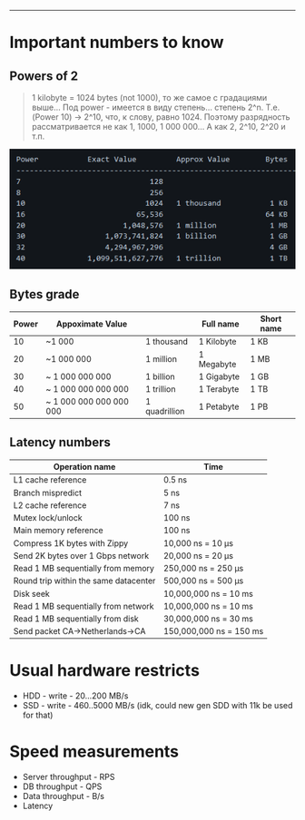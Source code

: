 --- 

# Important numbers to know

## Powers of 2

> 1 kilobyte = 1024 bytes (not 1000), то же самое с градациями выше… 
> Под power - имеется в виду степень… степень 2^n. Т.е. (Power 10) → 2^10, что, к слову, равно 1024. 
> Поэтому разрядность рассматривается не как 1, 1000, 1 000 000… А как 2, 2^10, 2^20 и т.п.

![image.png](image-storage/image.png)

## Bytes grade

| Power | Appoximate Value        |               | Full name  | Short name |
| ----- | ----------------------- | ------------- | ---------- | ---------- |
| 10    | ~1 000                  | 1 thousand    | 1 Kilobyte | 1 KB       |
| 20    | ~1 000 000              | 1 million     | 1 Megabyte | 1 MB       |
| 30    | ~ 1 000 000 000         | 1 billion     | 1 Gigabyte | 1 GB       |
| 40    | ~ 1 000 000 000 000     | 1 trillion    | 1 Terabyte | 1 TB       |
| 50    | ~ 1 000 000 000 000 000 | 1 quadrillion | 1 Petabyte | 1 PB       |

## Latency numbers

| Operation name                        | Time                    |
| ------------------------------------- | ----------------------- |
| L1 cache reference                    | 0.5 ns                  |
| Branch mispredict                     | 5 ns                    |
| L2 cache reference                    | 7 ns                    |
| Mutex lock/unlock                     | 100 ns                  |
| Main memory reference                 | 100 ns                  |
| Compress 1K bytes with Zippy          | 10,000 ns = 10 µs       |
| Send 2K bytes over 1 Gbps network     | 20,000 ns = 20 µs       |
| Read 1 MB sequentially from memory    | 250,000 ns = 250 µs     |
| Round trip within the same datacenter | 500,000 ns = 500 µs     |
| Disk seek                             | 10,000,000 ns = 10 ms   |
| Read 1 MB sequentially from network   | 10,000,000 ns = 10 ms   |
| Read 1 MB sequentially from disk      | 30,000,000 ns = 30 ms   |
| Send packet CA->Netherlands->CA       | 150,000,000 ns = 150 ms |

# Usual hardware restricts
* HDD - write - 20...200 MB/s
* SSD - write - 460..5000 MB/s (idk, could new gen SDD with 11k be used for that)

# Speed measurements
* Server throughput - RPS
* DB throughput - QPS
* Data throughput - B/s
* Latency